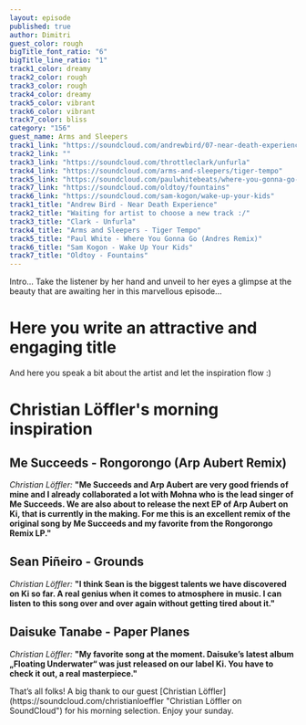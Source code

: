 ```yaml
---
layout: episode
published: true
author: Dimitri
guest_color: rough
bigTitle_font_ratio: "6"
bigTitle_line_ratio: "1"
track1_color: dreamy
track2_color: rough
track3_color: rough
track4_color: dreamy
track5_color: vibrant
track6_color: vibrant
track7_color: bliss
category: "156"
guest_name: Arms and Sleepers
track1_link: "https://soundcloud.com/andrewbird/07-near-death-experience"
track2_link: ""
track3_link: "https://soundcloud.com/throttleclark/unfurla"
track4_link: "https://soundcloud.com/arms-and-sleepers/tiger-tempo"
track5_link: "https://soundcloud.com/paulwhitebeats/where-you-gonna-go-andres-remix"
track7_link: "https://soundcloud.com/oldtoy/fountains"
track6_link: "https://soundcloud.com/sam-kogon/wake-up-your-kids"
track1_title: "Andrew Bird - Near Death Experience"
track2_title: "Waiting for artist to choose a new track :/"
track3_title: "Clark - Unfurla"
track4_title: "Arms and Sleepers - Tiger Tempo"
track5_title: "Paul White - Where You Gonna Go (Andres Remix)"
track6_title: "Sam Kogon - Wake Up Your Kids"
track7_title: "Oldtoy - Fountains"
---
```


<p id="introduction">
Intro... Take the listener by her hand and unveil to her eyes a glimpse at the beauty that are awaiting her in this marvellous episode...
</p>
 
# Here you write an attractive and engaging title

And here you speak a bit about the artist and let the inspiration flow :)

# Christian Löffler's morning inspiration
 
## Me Succeeds - Rongorongo (Arp Aubert Remix)
_Christian Löffler:_ **"**Me Succeeds and Arp Aubert are very good friends of mine and I already collaborated a lot with Mohna who is the lead singer of Me Succeeds. We are also about to release the next EP of Arp Aubert on Ki, that is currently in the making. For me this is an excellent remix of the original song by Me Succeeds and my favorite from the Rongorongo Remix LP.**"**
 
## Sean Piñeiro - Grounds
_Christian Löffler:_ **"**I think Sean is the biggest talents we have discovered on Ki so far. A real genius when it comes to atmosphere in music. I can listen to this song over and over again without getting tired about it.**"**
 
## Daisuke Tanabe - Paper Planes
_Christian Löffler:_ **"**My favorite song at the moment. Daisuke’s latest album „Floating Underwater“ was just released on our label Ki. You have to check it out, a real masterpiece.**"**
 
<p id="outroduction">
That’s all folks! A big thank to our guest [Christian Löffler](https://soundcloud.com/christianloeffler "Christian Löffler on SoundCloud") for his morning selection. Enjoy your sunday.
</p>